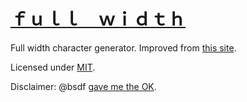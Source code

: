 # [ｆｕｌｌ　ｗｉｄｔｈ](https://citrusui.github.io/width/)

Full width character generator. Improved from [this site](http://wwwwwyoutube.com/fullw.html).

Licensed under [MIT](LICENSE.md).

Disclaimer: @bsdf [gave me the OK](https://twitter.com/bsdf/status/797484933354815488).
